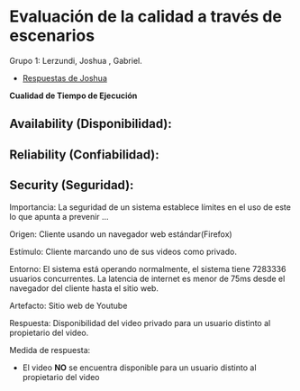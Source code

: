 # Evaluación de la calidad a través de escenarios
Grupo 1: Lerzundi, Joshua , Gabriel.
- [Respuestas de Joshua](https://github.com/Dgafecb/CC3S2A/blob/master/ActividadAtributosCalidadEscenarios.md)

**Cualidad de Tiempo de Ejecución**

## Availability (Disponibilidad):


## Reliability (Confiabilidad):


## Security (Seguridad):
Importancia: La seguridad de un sistema establece límites en el uso de este lo que apunta a prevenir ...

Origen: Cliente usando un navegador web estándar(Firefox)

Estímulo: Cliente marcando uno de sus videos como privado.

Entorno: El sistema está operando normalmente, el sistema tiene 7283336 usuarios concurrentes. La latencia de internet es menor de 75ms desde el navegador del cliente hasta el sitio web.

Artefacto: Sitio web de Youtube

Respuesta: Disponibilidad del video privado para un usuario distinto al propietario del video.

Medida de respuesta:
-   El video **NO** se encuentra disponible para un usuario distinto al propietario del video